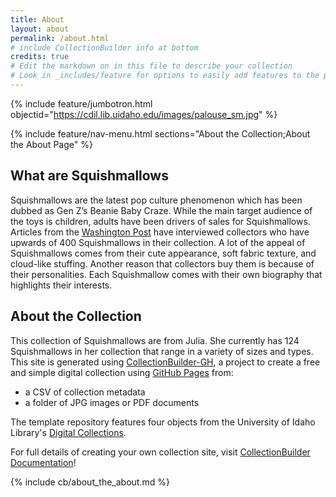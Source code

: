 ```yaml
---
title: About
layout: about
permalink: /about.html
# include CollectionBuilder info at bottom
credits: true
# Edit the markdown on in this file to describe your collection
# Look in _includes/feature for options to easily add features to the page
---
```


{% include feature/jumbotron.html objectid="https://cdil.lib.uidaho.edu/images/palouse_sm.jpg" %}

{% include feature/nav-menu.html sections="About the Collection;About the About Page" %}

## What are Squishmallows

Squishmallows are the latest pop culture phenomenon which has been dubbed as Gen Z’s Beanie Baby Craze.  While the main target audience of the toys is children, adults have been drivers of sales for Squishmallows. Articles from the [Washington Post](https://www.washingtonpost.com/business/2023/06/24/squishmallows-toy/) have interviewed collectors who have upwards of 400 Squishmallows in their collection. A lot of the appeal of Squishmallows comes from their cute appearance, soft fabric texture, and cloud-like stuffing. Another reason that collectors buy them is because of their personalities. Each Squishmallow comes with their own biography that highlights their interests.  

## About the Collection  

This collection of Squishmallows are from Julia. She currently has 124 Squishmallows in her collection that range in a variety of sizes and types.
This site is generated using [CollectionBuilder-GH](https://collectionbuilding.github.io/gh/), a project to create a free and simple digital collection using [GitHub Pages](https://pages.github.com/) from: 

- a CSV of collection metadata
- a folder of JPG images or PDF documents

The template repository features four objects from the University of Idaho Library's [Digital Collections](https://www.lib.uidaho.edu/digital). 

For full details of creating your own collection site, visit [CollectionBuilder Documentation](https://collectionbuilder.github.io/cb-docs/)!

<!-- IMPORTANT!!! DELETE this comment and the include below when you are finished editing this page for your collection. The include below introduces about page features. They will show up on your collection's about page until you delete it.  -->
{% include cb/about_the_about.md %} 
